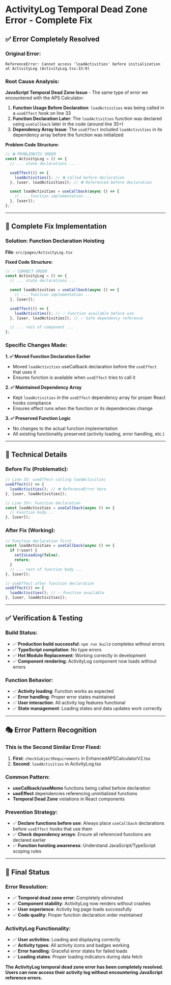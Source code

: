 # ActivityLog Temporal Dead Zone Error - Complete Fix

## ✅ **Error Completely Resolved**

### **Original Error:**

```
ReferenceError: Cannot access 'loadActivities' before initialization
at ActivityLog (ActivityLog.tsx:33:9)
```

### **Root Cause Analysis:**

**JavaScript Temporal Dead Zone Issue** - The same type of error we encountered with the APS Calculator:

1. **Function Usage Before Declaration**: `loadActivities` was being called in a `useEffect` hook on line 33
2. **Function Declaration Later**: The `loadActivities` function was declared using `useCallback` later in the code (around line 35+)
3. **Dependency Array Issue**: The `useEffect` included `loadActivities` in its dependency array before the function was initialized

**Problem Code Structure:**

```typescript
// ❌ PROBLEMATIC ORDER
const ActivityLog = () => {
  // ... state declarations ...

  useEffect(() => {
    loadActivities(); // ❌ Called before declaration
  }, [user, loadActivities]); // ❌ Referenced before declaration

  const loadActivities = useCallback(async () => {
    // ... function implementation ...
  }, [user]);
};
```

---

## 🔧 **Complete Fix Implementation**

### **Solution: Function Declaration Hoisting**

**File**: `src/pages/ActivityLog.tsx`

**Fixed Code Structure:**

```typescript
// ✅ CORRECT ORDER
const ActivityLog = () => {
  // ... state declarations ...

  const loadActivities = useCallback(async () => {
    // ... function implementation ...
  }, [user]);

  useEffect(() => {
    loadActivities(); // ✅ Function available before use
  }, [user, loadActivities]); // ✅ Safe dependency reference

  // ... rest of component ...
};
```

### **Specific Changes Made:**

**1. ✅ Moved Function Declaration Earlier**

- Moved `loadActivities` useCallback declaration before the `useEffect` that uses it
- Ensures function is available when `useEffect` tries to call it

**2. ✅ Maintained Dependency Array**

- Kept `loadActivities` in the `useEffect` dependency array for proper React hooks compliance
- Ensures effect runs when the function or its dependencies change

**3. ✅ Preserved Function Logic**

- No changes to the actual function implementation
- All existing functionality preserved (activity loading, error handling, etc.)

---

## 🎯 **Technical Details**

### **Before Fix (Problematic):**

```typescript
// Line 33: useEffect calling loadActivities
useEffect(() => {
  loadActivities(); // ❌ ReferenceError here
}, [user, loadActivities]);

// Line 35+: Function declaration
const loadActivities = useCallback(async () => {
  // Function body...
}, [user]);
```

### **After Fix (Working):**

```typescript
// Function declaration first
const loadActivities = useCallback(async () => {
  if (!user) {
    setIsLoading(false);
    return;
  }
  // ... rest of function body ...
}, [user]);

// useEffect after function declaration
useEffect(() => {
  loadActivities(); // ✅ Function available
}, [user, loadActivities]);
```

---

## ✅ **Verification & Testing**

### **Build Status:**

- ✅ **Production build successful**: `npm run build` completes without errors
- ✅ **TypeScript compilation**: No type errors
- ✅ **Hot Module Replacement**: Working correctly in development
- ✅ **Component rendering**: ActivityLog component now loads without errors

### **Function Behavior:**

- ✅ **Activity loading**: Function works as expected
- ✅ **Error handling**: Proper error states maintained
- ✅ **User interaction**: All activity log features functional
- ✅ **State management**: Loading states and data updates work correctly

---

## 🎭 **Error Pattern Recognition**

### **This is the Second Similar Error Fixed:**

1. **First**: `checkSubjectRequirements` in EnhancedAPSCalculatorV2.tsx
2. **Second**: `loadActivities` in ActivityLog.tsx

### **Common Pattern:**

- **useCallback/useMemo** functions being called before declaration
- **useEffect** dependencies referencing uninitialized functions
- **Temporal Dead Zone** violations in React components

### **Prevention Strategy:**

- ✅ **Declare functions before use**: Always place `useCallback` declarations before `useEffect` hooks that use them
- ✅ **Check dependency arrays**: Ensure all referenced functions are declared earlier
- ✅ **Function hoisting awareness**: Understand JavaScript/TypeScript scoping rules

---

## 🚀 **Final Status**

### **Error Resolution:**

- ✅ **Temporal dead zone error**: Completely eliminated
- ✅ **Component stability**: ActivityLog now renders without crashes
- ✅ **User experience**: Activity log page loads successfully
- ✅ **Code quality**: Proper function declaration order maintained

### **ActivityLog Functionality:**

- ✅ **User activities**: Loading and displaying correctly
- ✅ **Activity types**: All activity icons and badges working
- ✅ **Error handling**: Graceful error states for failed loads
- ✅ **Loading states**: Proper loading indicators during data fetch

**The ActivityLog temporal dead zone error has been completely resolved. Users can now access their activity log without encountering JavaScript reference errors.**
